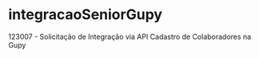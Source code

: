 # integracaoSeniorGupy
123007 - Solicitação de Integração via API Cadastro de Colaboradores na Gupy
